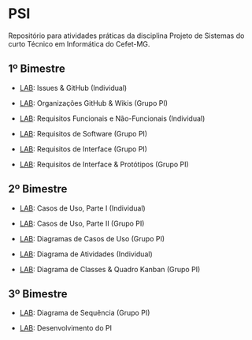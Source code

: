 # PSI

Repositório para atividades práticas da disciplina Projeto de Sistemas do curto Técnico em Informática do Cefet-MG.

## 1º Bimestre

* [LAB](labs/lab-issues.md): Issues & GitHub (Individual)

* [LAB](labs/lab-wikis.md): Organizações GitHub & Wikis (Grupo PI)

* [LAB](labs/lab-requisitos.md): Requisitos Funcionais e Não-Funcionais (Individual)

* [LAB](labs/lab-requisitos-pi.md): Requisitos de Software (Grupo PI)

* [LAB](labs/lab-requisitos-interface-pi.md): Requisitos de Interface (Grupo PI)

* [LAB](labs/lab-requisitos-prototipos-interface-pi.md): Requisitos de Interface & Protótipos (Grupo PI)


## 2º Bimestre

* [LAB](labs/lab-requisitos-casos-uso-parte-1.md): Casos de Uso, Parte I (Individual)

* [LAB](labs/lab-requisitos-casos-uso-parte-2.md): Casos de Uso, Parte II (Grupo PI)

* [LAB](labs/lab-requisitos-diagrama-casos-uso.md): Diagramas de Casos de Uso (Grupo PI)

* [LAB](labs/lab-diagrama-atividades.md): Diagrama de Atividades (Individual)

* [LAB](labs/lab-diagrama-classes.md): Diagrama de Classes & Quadro Kanban (Grupo PI)

## 3º Bimestre

* [LAB](labs/lab-diagrama-sequencia.md): Diagrama de Sequência (Grupo PI)

* [LAB](labs/lab-desenvolvimento-pi.md): Desenvolvimento do PI






